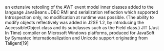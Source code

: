 an extensive retooling of the AWT event model
inner classes added to the language
JavaBeans
JDBC
RMI and serialization
reflection which supported Introspection only, no modification at runtime was possible. (The ability to modify objects reflectively was added in J2SE 1.2, by introducing the AccessibleObject class and its subclasses such as the Field class.)
JIT (Just In Time) compiler on Microsoft Windows platforms, produced for JavaSoft by Symantec
Internationalization and Unicode support originating from Taligent[19]